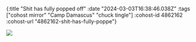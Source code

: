 {:title "Shit has fully popped off"
 :date "2024-03-03T16:38:46.038Z"
 :tags ["cohost mirror" "Camp Damascus" "chuck tingle"]
 :cohost-id 4862162
 :cohost-url "4862162-shit-has-fully-poppe"}

![](/img/cohost-mirror/4862162-shit-has-fully-poppe/IMG_8674.jpeg)